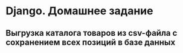 # Django. Домашнее задание 
## Выгрузка каталога товаров из csv-файла с сохранением всех позиций в базе данных